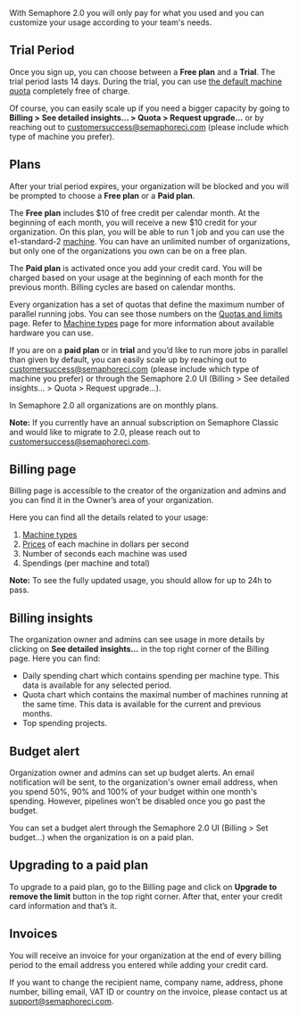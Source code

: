 With Semaphore 2.0 you will only pay for what you used and you can customize
your usage according to your team's needs.

## Trial Period

Once you sign up, you can choose between a **Free plan** and a **Trial**. The
trial period lasts 14 days. During the trial, you can use
[the default machine quota](https://docs.semaphoreci.com/article/133-quotas-and-limits)
completely free of charge.

Of course, you can easily scale up if you need a bigger capacity by going to
**Billing > See detailed insights… > Quota > Request upgrade…** or by reaching
out to [customersuccess@semaphoreci.com](mailto:customersuccess@semaphoreci.com)
(please include which type of machine you prefer).

## Plans

After your trial period expires, your organization will be blocked and you will be
prompted to choose a **Free plan** or a **Paid plan**.

The **Free plan** includes $10 of free credit per calendar month. At the beginning of each month,
you will receive a new $10 credit for your organization. On this plan, you will be able to
run 1 job and you can use the e1-standard-2	[machine](https://docs.semaphoreci.com/article/20-machine-types#linux-machine-types).
You can have an unlimited number of organizations, but only one of the organizations
you own can be on a free plan.

The **Paid plan** is activated once you add your credit card. You will be charged
based on your usage at the beginning of each month for the previous month. Billing
cycles are based on calendar months.

Every organization has a set of quotas that define the maximum number of parallel running jobs.
You can see those numbers on the [Quotas and limits](https://docs.semaphoreci.com/article/133-quotas-and-limits) page.
Refer to [Machine types](https://docs.semaphoreci.com/article/20-machine-types) page for more information about available hardware you can use.

If you are on a **paid plan** or in **trial** and you’d like to run more jobs in parallel
than given by default, you can easily scale up by reaching out to
[customersuccess@semaphoreci.com](mailto:customersuccess@semaphoreci.com) (please include which type of
machine you prefer) or through the Semaphore 2.0 UI (Billing > See detailed insights… > Quota > Request upgrade…).

In Semaphore 2.0 all organizations are on monthly plans.

**Note:** If you currently have an annual subscription on Semaphore Classic and
would like to migrate to 2.0, please reach out to
[customersuccess@semaphoreci.com](mailto:customersuccess@semaphoreci.com).

## Billing page

Billing page is accessible to the creator of the organization and admins and you can
find it in the Owner’s area of your organization.

Here you can find all the details related to your usage:

1. [Machine types](https://docs.semaphoreci.com/article/20-machine-types)
2. [Prices](https://semaphoreci.com/pricing) of each machine in dollars per second
3. Number of seconds each machine was used
4. Spendings (per machine and total)

**Note:** To see the fully updated usage, you should allow for up to
24h to pass.

## Billing insights

The organization owner and admins can see usage in more details by clicking on
**See detailed insights…** in the top right corner of the Billing page. Here
you can find:

- Daily spending chart which contains spending per machine type. This data is
available for any selected period.
- Quota chart which contains the maximal number of machines running at the same time.
This data is available for the current and previous months.
- Top spending projects.

## Budget alert

Organization owner and admins can set up budget alerts. An email notification will be sent, to the organization's owner email address, when you spend 50%, 90% and 100% of your budget within one month's spending. However, pipelines won't be disabled once you go past the budget.

You can set a budget alert through the Semaphore 2.0 UI (Billing > Set budget…) when the organization is on a paid plan.

## Upgrading to a paid plan

To upgrade to a paid plan, go to the Billing page and click on
**Upgrade to remove the limit** button in the top right corner. After that, enter
your credit card information and that’s it.

## Invoices

You will receive an invoice for your organization at the end of every billing
period to the email address you entered while adding your credit card.

If you want to change the recipient name, company name, address, phone number,
billing email, VAT ID or country on the invoice, please contact us at
[support@semaphoreci.com](mailto:support@semaphoreci.com).
